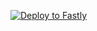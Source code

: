 [![Deploy to Fastly](https://deploy.edgecompute.app/button)](https://deploy.edgecompute.app/deploy)
